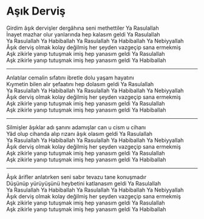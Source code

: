 # Aşık Derviş

Girdim âşık dervişler dergâhına seni methettiler Ya Rasulallah  
İnayet mazhar olur yanlarında hep kalasım geldi Ya Rasulallah  
Ya Rasulallah Ya Habiballah Ya Rasulallah Ya Habiballah Ya Nebiyyallah  
Âşık derviş olmak kolay değilmiş her şeyden vazgeçip sana ermekmiş  
Aşk zikirle yanıp tutuşmak imiş hep yanasım geldi Ya Rasulallah  
Aşk zikirle yanıp tutuşmak imiş hep yanasım geldi Ya Habiballah  
****  
Anlatılar cemalin sıfatını ibretle dolu yaşam hayatını  
Kıymetin bilen alır şefaatını hep dolasım geldi Ya Rasulallah  
Ya Rasulallah Ya Habiballah Ya Rasulallah Ya Habiballah Ya Nebiyyallah  
Âşık derviş olmak kolay değilmiş her şeyden vazgeçip sana ermekmiş  
Aşk zikirle yanıp tutuşmak imiş hep yanasım geldi Ya Rasulallah  
Aşk zikirle yanıp tutuşmak imiş hep yanasım geldi Ya Habiballah  
****  
Silmişler âşıklar adı şanını adamışlar can u cism u cihanı  
Yâd olup cihanda alıp rızanı âşık olasım geldi Ya Rasulallah  
Ya Rasulallah Ya Habiballah Ya Rasulallah Ya Habiballah Ya Nebiyyallah  
Âşık derviş olmak kolay değilmiş her şeyden vazgeçip sana ermekmiş  
Aşk zikirle yanıp tutuşmak imiş hep yanasım geldi Ya Rasulallah  
Aşk zikirle yanıp tutuşmak imiş hep yanasım geldi Ya Habiballah  
****  
Âşık ârifler anlatırken seni sabır tevazu tane konuşmadır  
Düşünüp yürüyüşünü heybetini katlanasım geldi Ya Rasulallah  
Ya Rasulallah Ya Habiballah Ya Rasulallah Ya Habiballah Ya Nebiyyallah  
Âşık derviş olmak kolay değilmiş her şeyden vazgeçip sana ermekmiş  
Aşk zikirle yanıp tutuşmak imiş hep yanasım geldi Ya Rasulallah  
Aşk zikirle yanıp tutuşmak imiş hep yanasım geldi Ya Habiballah  

